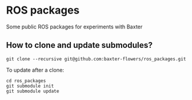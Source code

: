 # ROS packages
Some public ROS packages for experiments with Baxter

## How to clone and update submodules?
```
git clone --recursive git@github.com:baxter-flowers/ros_packages.git
```
To update after a clone:
```
cd ros_packages
git submodule init
git submodule update
```

